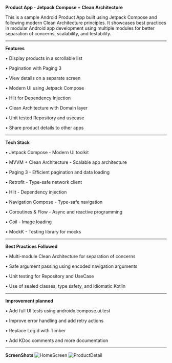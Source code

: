 **Product App - Jetpack Compose + Clean Architecture**

This is a sample Android Product App built using Jetpack Compose and following modern Clean Architecture principles. It showcases best practices in modular Android app development using multiple modules for better separation of concerns, scalability, and testability.
________________________________________
**Features**

•	Display products in a scrollable list

•	Pagination with Paging 3

•	View details on a separate screen

•	Modern UI using Jetpack Compose

•	Hilt for Dependency Injection

•	Clean Architecture with Domain layer

•	Unit tested Repository and usecase 

•	Share product details to other apps

________________________________________
**Tech Stack**

•	Jetpack Compose - Modern UI toolkit

•	MVVM + Clean Architecture - Scalable app architecture

•	Paging 3 - Efficient pagination and data loading

•	Retrofit - Type-safe network client

•	Hilt - Dependency injection

•	Navigation Compose - Type-safe navigation

•	Coroutines & Flow - Async and reactive programming

•	Coil - Image loading

•	MockK - Testing library for mocks

________________________________________
**Best Practices Followed**

•	Multi-module Clean Architecture for separation of concerns

•	Safe argument passing using encoded navigation arguments

•	Unit testing for Repository and UseCase

•	Use of sealed classes, type safety, and idiomatic Kotlin
________________________________________
**Improvement planned**

•	Add full UI tests using androidx.compose.ui.test

•	Improve error handling and add retry actions

•	Replace Log.d with Timber

•	Add KDoc comments and more documentation

________________________________________
**ScreenShots**
![HomeScreen](https://github.com/user-attachments/assets/bf234cd3-68bb-4549-afbd-34f00bca1e85)  ![ProductDetail](https://github.com/user-attachments/assets/732e49e5-e332-4683-959c-22832454e6ff)



